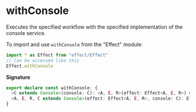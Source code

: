 # withConsole

Executes the specified workflow with the specified implementation of the
console service.

To import and use `withConsole` from the "Effect" module:

```ts
import * as Effect from "effect/Effect"
// Can be accessed like this
Effect.withConsole
```

**Signature**

```ts
export declare const withConsole: {
  <C extends Console>(console: C): <A, E, R>(effect: Effect<A, E, R>) => Effect<A, E, R>
  <A, E, R, C extends Console>(effect: Effect<A, E, R>, console: C): Effect<A, E, R>
}
```
